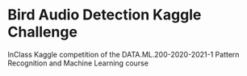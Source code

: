 # Bird Audio Detection Kaggle Challenge
 InClass Kaggle competition of the DATA.ML.200-2020-2021-1 Pattern Recognition and Machine Learning course
